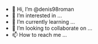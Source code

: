 - 👋 Hi, I’m @denis98roman
- 👀 I’m interested in ...
- 🌱 I’m currently learning ...
- 💞️ I’m looking to collaborate on ...
- 📫 How to reach me ...

<!---
denis98roman/denis98roman is a ✨ special ✨ repository because its `README.md` (this file) appears on your GitHub profile.
You can click the Preview link to take a look at your changes.
--->
